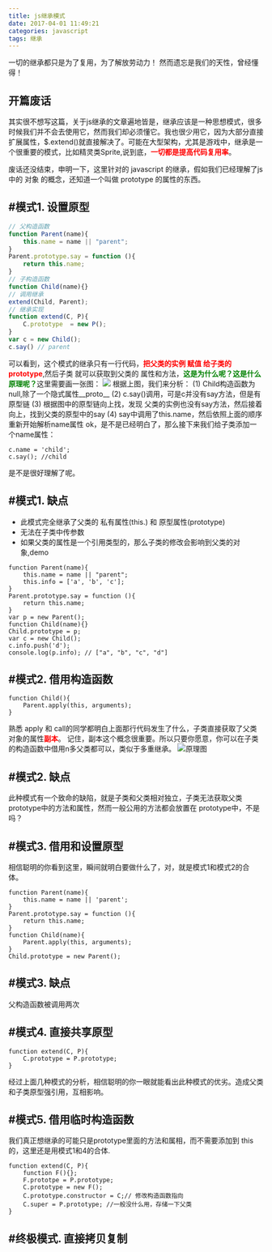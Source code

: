 ```yaml
---
title: js继承模式
date: 2017-04-01 11:49:21
categories: javascript
tags: 继承
---
```


一切的继承都只是为了复用，为了解放劳动力！
然而遗忘是我们的天性，曾经懂得！
<!-- more -->
## 开篇废话
其实很不想写这篇，关于js继承的文章遍地皆是，继承应该是一种思想模式，很多时候我们并不会去使用它，然而我们却必须懂它。我也很少用它，因为大部分直接扩展属性，$.extend()就直接解决了。可能在大型架构，尤其是游戏中，继承是一个很重要的模式，比如精灵类Sprite,说到底，<b style="color: red">一切都是提高代码复用率</b>。

废话还没结束，申明一下，这里针对的 javascript 的继承，假如我们已经理解了js中的 对象  的概念，还知道一个叫做 prototype 的属性的东西。

## \#模式1. 设置原型
```javascript
// 父构造函数
function Parent(name){
	this.name = name || "parent";
}
Parent.prototype.say = function (){
	return this.name;
}
// 子构造函数
function Child(name){}
// 调用继承
extend(Child, Parent);
// 继承实现
function extend(C, P){
	C.prototype  = new P();
}
var c = new Child();
c.say() // parent
```
可以看到，这个模式的继承只有一行代码，<b style="color: red">把父类的实例 赋值 给子类的prototype</b>,然后子类 就可以获取到父类的 属性和方法，<b style="color: green">这是为什么呢？这是什么原理呢？</b>这里需要画一张图：
![](/images/extend/extend1.png)
根据上图，我们来分析：
(1) Child构造函数为null,除了一个隐式属性__proto__
(2) c.say()调用，可是c并没有say方法，但是有原型链
(3) 根据图中的原型链向上找，发现 父类的实例也没有say方法，然后接着向上，找到父类的原型中的say
(4) say中调用了this.name，然后依照上面的顺序重新开始解析name属性
ok，是不是已经明白了，那么接下来我们给子类添加一个name属性：
```
c.name = 'child';
c.say(); //child
```
是不是很好理解了呢。
## \#模式1. 缺点
- 此模式完全继承了父类的 私有属性(this.) 和 原型属性(prototype)
- 无法在子类中传参数
- 如果父类的属性是一个引用类型的，那么子类的修改会影响到父类的对象,demo
```
function Parent(name){
	this.name = name || "parent";
	this.info = ['a', 'b', 'c'];
}
Parent.prototype.say = function (){
	return this.name;
}
var p = new Parent();
function Child(name){}
Child.prototype = p;
var c = new Child();
c.info.push('d');
console.log(p.info); // ["a", "b", "c", "d"]
```

## \#模式2. 借用构造函数
```
function Child(){
	Parent.apply(this, arguments);
}
```
熟悉 apply 和 call的同学都明白上面那行代码发生了什么，子类直接获取了父类对象的属性<b style="color: red;">副本</b>。
记住，副本这个概念很重要。所以只要你愿意，你可以在子类的构造函数中借用n多父类都可以，类似于多重继承。
![原理图](/images/extend/extend2.png)
## \#模式2. 缺点
此种模式有一个致命的缺陷，就是子类和父类相对独立，子类无法获取父类 prototype中的方法和属性，然而一般公用的方法都会放置在 prototype中，不是吗？


## \#模式3. 借用和设置原型
相信聪明的你看到这里，瞬间就明白要做什么了，对，就是模式1和模式2的合体。
```
function Parent(name){
	this.name = name || 'parent';
}
Parent.prototype.say = function (){
	return this.name;
}
function Child(name){
	Parent.apply(this, arguments);
}
Child.prototype = new Parent();
```
## \#模式3. 缺点
父构造函数被调用两次

## \#模式4. 直接共享原型
```
function extend(C, P){
	C.prototype = P.prototype;
}
```
经过上面几种模式的分析，相信聪明的你一眼就能看出此种模式的优劣。造成父类和子类原型强引用，互相影响。

## \#模式5. 借用临时构造函数
我们真正想继承的可能只是prototype里面的方法和属相，而不需要添加到 this的，这里还是用模式1和4的合体.
```
function extend(C, P){
	function F(){};
	F.prototpe = P.prototype;
	C.prototype = new F();
	C.prototype.constructor = C;// 修改构造函数指向
	C.super = P.prototype; //一般没什么用，存储一下父类
}
```

## \#终极模式. 直接拷贝复制